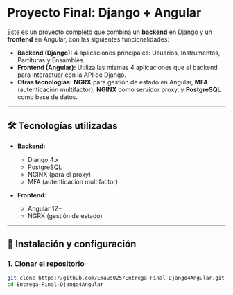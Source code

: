 # Proyecto Final: Django + Angular

Este es un proyecto completo que combina un **backend** en Django y un **frontend** en Angular, con las siguientes funcionalidades:

- **Backend (Django):** 4 aplicaciones principales: Usuarios, Instrumentos, Partituras y Ensambles.
- **Frontend (Angular):** Utiliza las mismas 4 aplicaciones que el backend para interactuar con la API de Django.
- **Otras tecnologías:** **NGRX** para gestión de estado en Angular, **MFA** (autenticación multifactor), **NGINX** como servidor proxy, y **PostgreSQL** como base de datos.

---

## 🛠 Tecnologías utilizadas

- **Backend:**
  - Django 4.x
  - PostgreSQL
  - NGINX (para el proxy)
  - MFA (autenticación multifactor)
  
- **Frontend:**
  - Angular 12+
  - NGRX (gestión de estado)

---

## 🚀 Instalación y configuración

### 1. **Clonar el repositorio**

```bash
git clone https://github.com/Emaus025/Entrega-Final-Django4Angular.git
cd Entrega-Final-Django4Angular
